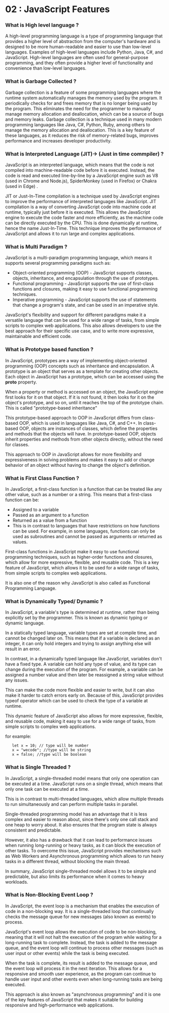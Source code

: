 # 02 : JavaScript Features

### What is High level language ?

A high-level programming language is a type of programming language that provides a higher level of abstraction from the computer's hardware and is designed to be more human-readable and easier to use than low-level languages. Examples of high-level languages include Python, Java, C#, and JavaScript. High-level languages are often used for general-purpose programming, and they often provide a higher level of functionality and convenience than low-level languages.

### What is Garbage Collected ?

Garbage collection is a feature of some programming languages where the runtime system automatically manages the memory used by the program. It periodically checks for and frees memory that is no longer being used by the program. This eliminates the need for the programmer to manually manage memory allocation and deallocation, which can be a source of bugs and memory leaks. Garbage collection is a technique used in many modern programming languages like Java, C#, Python, Ruby, among others to manage the memory allocation and deallocation. This is a key feature of these languages, as it reduces the risk of memory-related bugs, improves performance and increases developer productivity.

### What is Interpreted Language (JIT)-> (Just in time commpiler) ?

JavaScript is an interpreted language, which means that the code is not compiled into machine-readable code before it is executed. Instead, the code is read and executed line-by-line by a JavaScript engine such as V8 (used in Chrome and Node.js), SpiderMonkey (used in Firefox) or Chakra (used in Edge) .

JIT or Just-In-Time compilation is a technique used by JavaScript engines to improve the performance of interpreted languages like JavaScript. JIT compilation is a way of converting JavaScript code into machine code at runtime, typically just before it is executed. This allows the JavaScript engine to execute the code faster and more efficiently, as the machine code can be directly executed by the CPU. This is done dynamically at runtime, hence the name Just-In-Time. This technique improves the performance of JavaScript and allows it to run large and complex applications.

### What is Multi Paradigm ?

JavaScript is a multi-paradigm programming language, which means it supports several programming paradigms such as:

- Object-oriented programming (OOP) - JavaScript supports classes, objects, inheritance, and encapsulation through the use of prototypes.
- Functional programming - JavaScript supports the use of first-class functions and closures, making it easy to use functional programming techniques.
- Imperative programming - JavaScript supports the use of statements that change a program's state, and can be used in an imperative style.

JavaScript's flexibility and support for different paradigms make it a versatile language that can be used for a wide range of tasks, from simple scripts to complex web applications. This also allows developers to use the best approach for their specific use case, and to write more expressive, maintainable and efficient code.

### What is Prototype based function ?

In JavaScript, prototypes are a way of implementing object-oriented programming (OOP) concepts such as inheritance and encapsulation. A prototype is an object that serves as a template for creating other objects. Each object in JavaScript has a prototype, which can be accessed using the **proto** property.

When a property or method is accessed on an object, the JavaScript engine first looks for it on that object. If it is not found, it then looks for it on the object's prototype, and so on, until it reaches the top of the prototype chain. This is called "prototype-based inheritance"

This prototype-based approach to OOP in JavaScript differs from class-based OOP, which is used in languages like Java, C#, and C++. In class-based OOP, objects are instances of classes, which define the properties and methods that the objects will have. In prototype-based OOP, objects inherit properties and methods from other objects directly, without the need for classes.

This approach to OOP in JavaScript allows for more flexibility and expressiveness in solving problems and makes it easy to add or change behavior of an object without having to change the object's definition.

### What is First Class Function ?

In JavaScript, a first-class function is a function that can be treated like any other value, such as a number or a string. This means that a first-class function can be:

- Assigned to a variable
- Passed as an argument to a function
- Returned as a value from a function
- This is in contrast to languages that have restrictions on how functions can be used. For example, in some languages, functions can only be used as subroutines and cannot be passed as arguments or returned as values.

First-class functions in JavaScript make it easy to use functional programming techniques, such as higher-order functions and closures, which allow for more expressive, flexible, and reusable code. This is a key feature of JavaScript, which allows it to be used for a wide range of tasks, from simple scripts to complex web applications.

It is also one of the reason why JavaScript is also called as Functional Programming Language.

### What is Dynamically Typed/ Dynamic ?

In JavaScript, a variable's type is determined at runtime, rather than being explicitly set by the programmer. This is known as dynamic typing or dynamic language.

In a statically typed language, variable types are set at compile time, and cannot be changed later on. This means that if a variable is declared as an integer, it can only hold integers and trying to assign anything else will result in an error.

In contrast, in a dynamically typed language like JavaScript, variables don't have a fixed type. A variable can hold any type of value, and its type can change during the execution of the program. For example, a variable can be assigned a number value and then later be reassigned a string value without any issues.

This can make the code more flexible and easier to write, but it can also make it harder to catch errors early on. Because of this, JavaScript provides typeof operator which can be used to check the type of a variable at runtime.

This dynamic feature of JavaScript also allows for more expressive, flexible, and reusable code, making it easy to use for a wide range of tasks, from simple scripts to complex web applications.

for example:

```
   let x = 10; // type will be number
   x = "wecode"; //type will be string
   x = false; //type will be boolean
```

### What is Single Threaded ?

In JavaScript, a single-threaded model means that only one operation can be executed at a time. JavaScript runs on a single thread, which means that only one task can be executed at a time.

This is in contrast to multi-threaded languages, which allow multiple threads to run simultaneously and can perform multiple tasks in parallel.

Single-threaded programming model has an advantage that it is less complex and easier to reason about, since there's only one call stack and one heap to worry about. It also ensures that the program state is always consistent and predictable.

However, it also has a drawback that it can lead to performance issues when running long-running or heavy tasks, as it can block the execution of other tasks. To overcome this issue, JavaScript provides mechanisms such as Web Workers and Asynchronous programming which allows to run heavy tasks in a different thread, without blocking the main thread.

In summary, JavaScript single-threaded model allows it to be simple and predictable, but also limits its performance when it comes to heavy workloads.

### What is Non-Blocking Event Loop ?

In JavaScript, the event loop is a mechanism that enables the execution of code in a non-blocking way. It is a single-threaded loop that continually checks the message queue for new messages (also known as events) to process.

JavaScript's event loop allows the execution of code to be non-blocking, meaning that it will not halt the execution of the program while waiting for a long-running task to complete. Instead, the task is added to the message queue, and the event loop will continue to process other messages (such as user input or other events) while the task is being executed.

When the task is complete, its result is added to the message queue, and the event loop will process it in the next iteration. This allows for a responsive and smooth user experience, as the program can continue to handle user input and other events even when long-running tasks are being executed.

This approach is also known as "asynchronous programming" and it is one of the key features of JavaScript that makes it suitable for building responsive and high-performance web applications.
